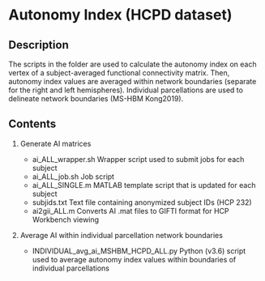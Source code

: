 # Autonomy Index (HCPD dataset)

## Description
The scripts in the folder are used to calculate the autonomy index on each vertex of a subject-averaged functional connectivity matrix. Then, autonomy index values are averaged within network boundaries (separate for the right and left hemispheres). Individual parcellations are used to delineate network boundaries (MS-HBM Kong2019).

## Contents
1. Generate AI matrices

    * ai_ALL_wrapper.sh Wrapper script used to submit jobs for each subject
    * ai_ALL_job.sh Job script
    * ai_ALL_SINGLE.m MATLAB template script that is updated for each subject
    * subjids.txt Text file containing anonymized subject IDs (HCP 232)
    * ai2gii_ALL.m Converts AI .mat files to GIFTI format for HCP Workbench viewing

2. Average AI within individual parcellation network boundaries
    * INDIVIDUAL_avg_ai_MSHBM_HCPD_ALL.py Python (v3.6) script used to average autonomy index values within boundaries of individual parcellations
